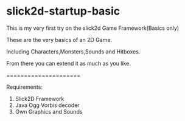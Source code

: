 slick2d-startup-basic
=====================

This is my very first try on the slick2d Game Framework(Basics only)

These are the very basics of an 2D Game.

Including Characters,Monsters,Sounds and Hitboxes.

From there you can extend it as much as you like.

=====================

Requirements:

1. Slick2D Framework
2. Java Ogg Vorbis decoder
3. Own Graphics and Sounds

